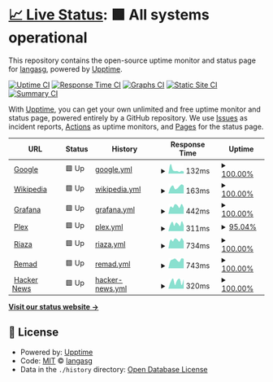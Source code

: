 # [📈 Live Status](https://langasg.github.io/upptime): <!--live status--> **🟩 All systems operational**

This repository contains the open-source uptime monitor and status page for [langasg](https://langasg.github.io/upptime), powered by [Upptime](https://github.com/upptime/upptime).

[![Uptime CI](https://github.com/langasg/upptime/workflows/Uptime%20CI/badge.svg)](https://github.com/langasg/upptime/actions?query=workflow%3A%22Uptime+CI%22)
[![Response Time CI](https://github.com/langasg/upptime/workflows/Response%20Time%20CI/badge.svg)](https://github.com/langasg/upptime/actions?query=workflow%3A%22Response+Time+CI%22)
[![Graphs CI](https://github.com/langasg/upptime/workflows/Graphs%20CI/badge.svg)](https://github.com/langasg/upptime/actions?query=workflow%3A%22Graphs+CI%22)
[![Static Site CI](https://github.com/langasg/upptime/workflows/Static%20Site%20CI/badge.svg)](https://github.com/langasg/upptime/actions?query=workflow%3A%22Static+Site+CI%22)
[![Summary CI](https://github.com/langasg/upptime/workflows/Summary%20CI/badge.svg)](https://github.com/langasg/upptime/actions?query=workflow%3A%22Summary+CI%22)

With [Upptime](https://upptime.js.org), you can get your own unlimited and free uptime monitor and status page, powered entirely by a GitHub repository. We use [Issues](https://github.com/langasg/upptime/issues) as incident reports, [Actions](https://github.com/langasg/upptime/actions) as uptime monitors, and [Pages](https://langasg.github.io/upptime) for the status page.

<!--start: status pages-->
<!-- This summary is generated by Upptime (https://github.com/upptime/upptime) -->
<!-- Do not edit this manually, your changes will be overwritten -->
<!-- prettier-ignore -->
| URL | Status | History | Response Time | Uptime |
| --- | ------ | ------- | ------------- | ------ |
| <img alt="" src="https://icons.duckduckgo.com/ip3/www.google.com.ico" height="13"> [Google](https://www.google.com) | 🟩 Up | [google.yml](https://github.com/langasg/upptime/commits/HEAD/history/google.yml) | <details><summary><img alt="Response time graph" src="./graphs/google/response-time-week.png" height="20"> 132ms</summary><br><a href="https://langasg.github.io/upptime/history/google"><img alt="Response time 107" src="https://img.shields.io/endpoint?url=https%3A%2F%2Fraw.githubusercontent.com%2Flangasg%2Fupptime%2FHEAD%2Fapi%2Fgoogle%2Fresponse-time.json"></a><br><a href="https://langasg.github.io/upptime/history/google"><img alt="24-hour response time 77" src="https://img.shields.io/endpoint?url=https%3A%2F%2Fraw.githubusercontent.com%2Flangasg%2Fupptime%2FHEAD%2Fapi%2Fgoogle%2Fresponse-time-day.json"></a><br><a href="https://langasg.github.io/upptime/history/google"><img alt="7-day response time 132" src="https://img.shields.io/endpoint?url=https%3A%2F%2Fraw.githubusercontent.com%2Flangasg%2Fupptime%2FHEAD%2Fapi%2Fgoogle%2Fresponse-time-week.json"></a><br><a href="https://langasg.github.io/upptime/history/google"><img alt="30-day response time 122" src="https://img.shields.io/endpoint?url=https%3A%2F%2Fraw.githubusercontent.com%2Flangasg%2Fupptime%2FHEAD%2Fapi%2Fgoogle%2Fresponse-time-month.json"></a><br><a href="https://langasg.github.io/upptime/history/google"><img alt="1-year response time 110" src="https://img.shields.io/endpoint?url=https%3A%2F%2Fraw.githubusercontent.com%2Flangasg%2Fupptime%2FHEAD%2Fapi%2Fgoogle%2Fresponse-time-year.json"></a></details> | <details><summary><a href="https://langasg.github.io/upptime/history/google">100.00%</a></summary><a href="https://langasg.github.io/upptime/history/google"><img alt="All-time uptime 100.00%" src="https://img.shields.io/endpoint?url=https%3A%2F%2Fraw.githubusercontent.com%2Flangasg%2Fupptime%2FHEAD%2Fapi%2Fgoogle%2Fuptime.json"></a><br><a href="https://langasg.github.io/upptime/history/google"><img alt="24-hour uptime 100.00%" src="https://img.shields.io/endpoint?url=https%3A%2F%2Fraw.githubusercontent.com%2Flangasg%2Fupptime%2FHEAD%2Fapi%2Fgoogle%2Fuptime-day.json"></a><br><a href="https://langasg.github.io/upptime/history/google"><img alt="7-day uptime 100.00%" src="https://img.shields.io/endpoint?url=https%3A%2F%2Fraw.githubusercontent.com%2Flangasg%2Fupptime%2FHEAD%2Fapi%2Fgoogle%2Fuptime-week.json"></a><br><a href="https://langasg.github.io/upptime/history/google"><img alt="30-day uptime 100.00%" src="https://img.shields.io/endpoint?url=https%3A%2F%2Fraw.githubusercontent.com%2Flangasg%2Fupptime%2FHEAD%2Fapi%2Fgoogle%2Fuptime-month.json"></a><br><a href="https://langasg.github.io/upptime/history/google"><img alt="1-year uptime 99.99%" src="https://img.shields.io/endpoint?url=https%3A%2F%2Fraw.githubusercontent.com%2Flangasg%2Fupptime%2FHEAD%2Fapi%2Fgoogle%2Fuptime-year.json"></a></details>
| <img alt="" src="https://icons.duckduckgo.com/ip3/en.wikipedia.org.ico" height="13"> [Wikipedia](https://en.wikipedia.org) | 🟩 Up | [wikipedia.yml](https://github.com/langasg/upptime/commits/HEAD/history/wikipedia.yml) | <details><summary><img alt="Response time graph" src="./graphs/wikipedia/response-time-week.png" height="20"> 163ms</summary><br><a href="https://langasg.github.io/upptime/history/wikipedia"><img alt="Response time 215" src="https://img.shields.io/endpoint?url=https%3A%2F%2Fraw.githubusercontent.com%2Flangasg%2Fupptime%2FHEAD%2Fapi%2Fwikipedia%2Fresponse-time.json"></a><br><a href="https://langasg.github.io/upptime/history/wikipedia"><img alt="24-hour response time 190" src="https://img.shields.io/endpoint?url=https%3A%2F%2Fraw.githubusercontent.com%2Flangasg%2Fupptime%2FHEAD%2Fapi%2Fwikipedia%2Fresponse-time-day.json"></a><br><a href="https://langasg.github.io/upptime/history/wikipedia"><img alt="7-day response time 163" src="https://img.shields.io/endpoint?url=https%3A%2F%2Fraw.githubusercontent.com%2Flangasg%2Fupptime%2FHEAD%2Fapi%2Fwikipedia%2Fresponse-time-week.json"></a><br><a href="https://langasg.github.io/upptime/history/wikipedia"><img alt="30-day response time 183" src="https://img.shields.io/endpoint?url=https%3A%2F%2Fraw.githubusercontent.com%2Flangasg%2Fupptime%2FHEAD%2Fapi%2Fwikipedia%2Fresponse-time-month.json"></a><br><a href="https://langasg.github.io/upptime/history/wikipedia"><img alt="1-year response time 212" src="https://img.shields.io/endpoint?url=https%3A%2F%2Fraw.githubusercontent.com%2Flangasg%2Fupptime%2FHEAD%2Fapi%2Fwikipedia%2Fresponse-time-year.json"></a></details> | <details><summary><a href="https://langasg.github.io/upptime/history/wikipedia">100.00%</a></summary><a href="https://langasg.github.io/upptime/history/wikipedia"><img alt="All-time uptime 100.00%" src="https://img.shields.io/endpoint?url=https%3A%2F%2Fraw.githubusercontent.com%2Flangasg%2Fupptime%2FHEAD%2Fapi%2Fwikipedia%2Fuptime.json"></a><br><a href="https://langasg.github.io/upptime/history/wikipedia"><img alt="24-hour uptime 100.00%" src="https://img.shields.io/endpoint?url=https%3A%2F%2Fraw.githubusercontent.com%2Flangasg%2Fupptime%2FHEAD%2Fapi%2Fwikipedia%2Fuptime-day.json"></a><br><a href="https://langasg.github.io/upptime/history/wikipedia"><img alt="7-day uptime 100.00%" src="https://img.shields.io/endpoint?url=https%3A%2F%2Fraw.githubusercontent.com%2Flangasg%2Fupptime%2FHEAD%2Fapi%2Fwikipedia%2Fuptime-week.json"></a><br><a href="https://langasg.github.io/upptime/history/wikipedia"><img alt="30-day uptime 100.00%" src="https://img.shields.io/endpoint?url=https%3A%2F%2Fraw.githubusercontent.com%2Flangasg%2Fupptime%2FHEAD%2Fapi%2Fwikipedia%2Fuptime-month.json"></a><br><a href="https://langasg.github.io/upptime/history/wikipedia"><img alt="1-year uptime 99.99%" src="https://img.shields.io/endpoint?url=https%3A%2F%2Fraw.githubusercontent.com%2Flangasg%2Fupptime%2FHEAD%2Fapi%2Fwikipedia%2Fuptime-year.json"></a></details>
| <img alt="" src="https://icons.duckduckgo.com/ip3/langasg1.ddns.net.ico" height="13"> [Grafana](http://langasg1.ddns.net:8082) | 🟩 Up | [grafana.yml](https://github.com/langasg/upptime/commits/HEAD/history/grafana.yml) | <details><summary><img alt="Response time graph" src="./graphs/grafana/response-time-week.png" height="20"> 442ms</summary><br><a href="https://langasg.github.io/upptime/history/grafana"><img alt="Response time 480" src="https://img.shields.io/endpoint?url=https%3A%2F%2Fraw.githubusercontent.com%2Flangasg%2Fupptime%2FHEAD%2Fapi%2Fgrafana%2Fresponse-time.json"></a><br><a href="https://langasg.github.io/upptime/history/grafana"><img alt="24-hour response time 346" src="https://img.shields.io/endpoint?url=https%3A%2F%2Fraw.githubusercontent.com%2Flangasg%2Fupptime%2FHEAD%2Fapi%2Fgrafana%2Fresponse-time-day.json"></a><br><a href="https://langasg.github.io/upptime/history/grafana"><img alt="7-day response time 442" src="https://img.shields.io/endpoint?url=https%3A%2F%2Fraw.githubusercontent.com%2Flangasg%2Fupptime%2FHEAD%2Fapi%2Fgrafana%2Fresponse-time-week.json"></a><br><a href="https://langasg.github.io/upptime/history/grafana"><img alt="30-day response time 428" src="https://img.shields.io/endpoint?url=https%3A%2F%2Fraw.githubusercontent.com%2Flangasg%2Fupptime%2FHEAD%2Fapi%2Fgrafana%2Fresponse-time-month.json"></a><br><a href="https://langasg.github.io/upptime/history/grafana"><img alt="1-year response time 477" src="https://img.shields.io/endpoint?url=https%3A%2F%2Fraw.githubusercontent.com%2Flangasg%2Fupptime%2FHEAD%2Fapi%2Fgrafana%2Fresponse-time-year.json"></a></details> | <details><summary><a href="https://langasg.github.io/upptime/history/grafana">100.00%</a></summary><a href="https://langasg.github.io/upptime/history/grafana"><img alt="All-time uptime 96.98%" src="https://img.shields.io/endpoint?url=https%3A%2F%2Fraw.githubusercontent.com%2Flangasg%2Fupptime%2FHEAD%2Fapi%2Fgrafana%2Fuptime.json"></a><br><a href="https://langasg.github.io/upptime/history/grafana"><img alt="24-hour uptime 100.00%" src="https://img.shields.io/endpoint?url=https%3A%2F%2Fraw.githubusercontent.com%2Flangasg%2Fupptime%2FHEAD%2Fapi%2Fgrafana%2Fuptime-day.json"></a><br><a href="https://langasg.github.io/upptime/history/grafana"><img alt="7-day uptime 100.00%" src="https://img.shields.io/endpoint?url=https%3A%2F%2Fraw.githubusercontent.com%2Flangasg%2Fupptime%2FHEAD%2Fapi%2Fgrafana%2Fuptime-week.json"></a><br><a href="https://langasg.github.io/upptime/history/grafana"><img alt="30-day uptime 95.62%" src="https://img.shields.io/endpoint?url=https%3A%2F%2Fraw.githubusercontent.com%2Flangasg%2Fupptime%2FHEAD%2Fapi%2Fgrafana%2Fuptime-month.json"></a><br><a href="https://langasg.github.io/upptime/history/grafana"><img alt="1-year uptime 97.85%" src="https://img.shields.io/endpoint?url=https%3A%2F%2Fraw.githubusercontent.com%2Flangasg%2Fupptime%2FHEAD%2Fapi%2Fgrafana%2Fuptime-year.json"></a></details>
| <img alt="" src="https://icons.duckduckgo.com/ip3/langasg1.ddns.net.ico" height="13"> [Plex](http://langasg1.ddns.net:32400/web/index.html) | 🟩 Up | [plex.yml](https://github.com/langasg/upptime/commits/HEAD/history/plex.yml) | <details><summary><img alt="Response time graph" src="./graphs/plex/response-time-week.png" height="20"> 311ms</summary><br><a href="https://langasg.github.io/upptime/history/plex"><img alt="Response time 539" src="https://img.shields.io/endpoint?url=https%3A%2F%2Fraw.githubusercontent.com%2Flangasg%2Fupptime%2FHEAD%2Fapi%2Fplex%2Fresponse-time.json"></a><br><a href="https://langasg.github.io/upptime/history/plex"><img alt="24-hour response time 246" src="https://img.shields.io/endpoint?url=https%3A%2F%2Fraw.githubusercontent.com%2Flangasg%2Fupptime%2FHEAD%2Fapi%2Fplex%2Fresponse-time-day.json"></a><br><a href="https://langasg.github.io/upptime/history/plex"><img alt="7-day response time 311" src="https://img.shields.io/endpoint?url=https%3A%2F%2Fraw.githubusercontent.com%2Flangasg%2Fupptime%2FHEAD%2Fapi%2Fplex%2Fresponse-time-week.json"></a><br><a href="https://langasg.github.io/upptime/history/plex"><img alt="30-day response time 289" src="https://img.shields.io/endpoint?url=https%3A%2F%2Fraw.githubusercontent.com%2Flangasg%2Fupptime%2FHEAD%2Fapi%2Fplex%2Fresponse-time-month.json"></a><br><a href="https://langasg.github.io/upptime/history/plex"><img alt="1-year response time 587" src="https://img.shields.io/endpoint?url=https%3A%2F%2Fraw.githubusercontent.com%2Flangasg%2Fupptime%2FHEAD%2Fapi%2Fplex%2Fresponse-time-year.json"></a></details> | <details><summary><a href="https://langasg.github.io/upptime/history/plex">95.04%</a></summary><a href="https://langasg.github.io/upptime/history/plex"><img alt="All-time uptime 89.55%" src="https://img.shields.io/endpoint?url=https%3A%2F%2Fraw.githubusercontent.com%2Flangasg%2Fupptime%2FHEAD%2Fapi%2Fplex%2Fuptime.json"></a><br><a href="https://langasg.github.io/upptime/history/plex"><img alt="24-hour uptime 100.00%" src="https://img.shields.io/endpoint?url=https%3A%2F%2Fraw.githubusercontent.com%2Flangasg%2Fupptime%2FHEAD%2Fapi%2Fplex%2Fuptime-day.json"></a><br><a href="https://langasg.github.io/upptime/history/plex"><img alt="7-day uptime 95.04%" src="https://img.shields.io/endpoint?url=https%3A%2F%2Fraw.githubusercontent.com%2Flangasg%2Fupptime%2FHEAD%2Fapi%2Fplex%2Fuptime-week.json"></a><br><a href="https://langasg.github.io/upptime/history/plex"><img alt="30-day uptime 64.18%" src="https://img.shields.io/endpoint?url=https%3A%2F%2Fraw.githubusercontent.com%2Flangasg%2Fupptime%2FHEAD%2Fapi%2Fplex%2Fuptime-month.json"></a><br><a href="https://langasg.github.io/upptime/history/plex"><img alt="1-year uptime 84.84%" src="https://img.shields.io/endpoint?url=https%3A%2F%2Fraw.githubusercontent.com%2Flangasg%2Fupptime%2FHEAD%2Fapi%2Fplex%2Fuptime-year.json"></a></details>
| <img alt="" src="https://icons.duckduckgo.com/ip3/mriaza.ddns.net.ico" height="13"> [Riaza](http://mriaza.ddns.net) | 🟩 Up | [riaza.yml](https://github.com/langasg/upptime/commits/HEAD/history/riaza.yml) | <details><summary><img alt="Response time graph" src="./graphs/riaza/response-time-week.png" height="20"> 734ms</summary><br><a href="https://langasg.github.io/upptime/history/riaza"><img alt="Response time 923" src="https://img.shields.io/endpoint?url=https%3A%2F%2Fraw.githubusercontent.com%2Flangasg%2Fupptime%2FHEAD%2Fapi%2Friaza%2Fresponse-time.json"></a><br><a href="https://langasg.github.io/upptime/history/riaza"><img alt="24-hour response time 627" src="https://img.shields.io/endpoint?url=https%3A%2F%2Fraw.githubusercontent.com%2Flangasg%2Fupptime%2FHEAD%2Fapi%2Friaza%2Fresponse-time-day.json"></a><br><a href="https://langasg.github.io/upptime/history/riaza"><img alt="7-day response time 734" src="https://img.shields.io/endpoint?url=https%3A%2F%2Fraw.githubusercontent.com%2Flangasg%2Fupptime%2FHEAD%2Fapi%2Friaza%2Fresponse-time-week.json"></a><br><a href="https://langasg.github.io/upptime/history/riaza"><img alt="30-day response time 1027" src="https://img.shields.io/endpoint?url=https%3A%2F%2Fraw.githubusercontent.com%2Flangasg%2Fupptime%2FHEAD%2Fapi%2Friaza%2Fresponse-time-month.json"></a><br><a href="https://langasg.github.io/upptime/history/riaza"><img alt="1-year response time 923" src="https://img.shields.io/endpoint?url=https%3A%2F%2Fraw.githubusercontent.com%2Flangasg%2Fupptime%2FHEAD%2Fapi%2Friaza%2Fresponse-time-year.json"></a></details> | <details><summary><a href="https://langasg.github.io/upptime/history/riaza">100.00%</a></summary><a href="https://langasg.github.io/upptime/history/riaza"><img alt="All-time uptime 43.19%" src="https://img.shields.io/endpoint?url=https%3A%2F%2Fraw.githubusercontent.com%2Flangasg%2Fupptime%2FHEAD%2Fapi%2Friaza%2Fuptime.json"></a><br><a href="https://langasg.github.io/upptime/history/riaza"><img alt="24-hour uptime 100.00%" src="https://img.shields.io/endpoint?url=https%3A%2F%2Fraw.githubusercontent.com%2Flangasg%2Fupptime%2FHEAD%2Fapi%2Friaza%2Fuptime-day.json"></a><br><a href="https://langasg.github.io/upptime/history/riaza"><img alt="7-day uptime 100.00%" src="https://img.shields.io/endpoint?url=https%3A%2F%2Fraw.githubusercontent.com%2Flangasg%2Fupptime%2FHEAD%2Fapi%2Friaza%2Fuptime-week.json"></a><br><a href="https://langasg.github.io/upptime/history/riaza"><img alt="30-day uptime 79.70%" src="https://img.shields.io/endpoint?url=https%3A%2F%2Fraw.githubusercontent.com%2Flangasg%2Fupptime%2FHEAD%2Fapi%2Friaza%2Fuptime-month.json"></a><br><a href="https://langasg.github.io/upptime/history/riaza"><img alt="1-year uptime 43.19%" src="https://img.shields.io/endpoint?url=https%3A%2F%2Fraw.githubusercontent.com%2Flangasg%2Fupptime%2FHEAD%2Fapi%2Friaza%2Fuptime-year.json"></a></details>
| <img alt="" src="https://icons.duckduckgo.com/ip3/www.remad.es.ico" height="13"> [Remad](https://www.remad.es) | 🟩 Up | [remad.yml](https://github.com/langasg/upptime/commits/HEAD/history/remad.yml) | <details><summary><img alt="Response time graph" src="./graphs/remad/response-time-week.png" height="20"> 743ms</summary><br><a href="https://langasg.github.io/upptime/history/remad"><img alt="Response time 728" src="https://img.shields.io/endpoint?url=https%3A%2F%2Fraw.githubusercontent.com%2Flangasg%2Fupptime%2FHEAD%2Fapi%2Fremad%2Fresponse-time.json"></a><br><a href="https://langasg.github.io/upptime/history/remad"><img alt="24-hour response time 828" src="https://img.shields.io/endpoint?url=https%3A%2F%2Fraw.githubusercontent.com%2Flangasg%2Fupptime%2FHEAD%2Fapi%2Fremad%2Fresponse-time-day.json"></a><br><a href="https://langasg.github.io/upptime/history/remad"><img alt="7-day response time 743" src="https://img.shields.io/endpoint?url=https%3A%2F%2Fraw.githubusercontent.com%2Flangasg%2Fupptime%2FHEAD%2Fapi%2Fremad%2Fresponse-time-week.json"></a><br><a href="https://langasg.github.io/upptime/history/remad"><img alt="30-day response time 722" src="https://img.shields.io/endpoint?url=https%3A%2F%2Fraw.githubusercontent.com%2Flangasg%2Fupptime%2FHEAD%2Fapi%2Fremad%2Fresponse-time-month.json"></a><br><a href="https://langasg.github.io/upptime/history/remad"><img alt="1-year response time 727" src="https://img.shields.io/endpoint?url=https%3A%2F%2Fraw.githubusercontent.com%2Flangasg%2Fupptime%2FHEAD%2Fapi%2Fremad%2Fresponse-time-year.json"></a></details> | <details><summary><a href="https://langasg.github.io/upptime/history/remad">100.00%</a></summary><a href="https://langasg.github.io/upptime/history/remad"><img alt="All-time uptime 99.69%" src="https://img.shields.io/endpoint?url=https%3A%2F%2Fraw.githubusercontent.com%2Flangasg%2Fupptime%2FHEAD%2Fapi%2Fremad%2Fuptime.json"></a><br><a href="https://langasg.github.io/upptime/history/remad"><img alt="24-hour uptime 100.00%" src="https://img.shields.io/endpoint?url=https%3A%2F%2Fraw.githubusercontent.com%2Flangasg%2Fupptime%2FHEAD%2Fapi%2Fremad%2Fuptime-day.json"></a><br><a href="https://langasg.github.io/upptime/history/remad"><img alt="7-day uptime 100.00%" src="https://img.shields.io/endpoint?url=https%3A%2F%2Fraw.githubusercontent.com%2Flangasg%2Fupptime%2FHEAD%2Fapi%2Fremad%2Fuptime-week.json"></a><br><a href="https://langasg.github.io/upptime/history/remad"><img alt="30-day uptime 100.00%" src="https://img.shields.io/endpoint?url=https%3A%2F%2Fraw.githubusercontent.com%2Flangasg%2Fupptime%2FHEAD%2Fapi%2Fremad%2Fuptime-month.json"></a><br><a href="https://langasg.github.io/upptime/history/remad"><img alt="1-year uptime 99.83%" src="https://img.shields.io/endpoint?url=https%3A%2F%2Fraw.githubusercontent.com%2Flangasg%2Fupptime%2FHEAD%2Fapi%2Fremad%2Fuptime-year.json"></a></details>
| <img alt="" src="https://icons.duckduckgo.com/ip3/news.ycombinator.com.ico" height="13"> [Hacker News](https://news.ycombinator.com) | 🟩 Up | [hacker-news.yml](https://github.com/langasg/upptime/commits/HEAD/history/hacker-news.yml) | <details><summary><img alt="Response time graph" src="./graphs/hacker-news/response-time-week.png" height="20"> 320ms</summary><br><a href="https://langasg.github.io/upptime/history/hacker-news"><img alt="Response time 301" src="https://img.shields.io/endpoint?url=https%3A%2F%2Fraw.githubusercontent.com%2Flangasg%2Fupptime%2FHEAD%2Fapi%2Fhacker-news%2Fresponse-time.json"></a><br><a href="https://langasg.github.io/upptime/history/hacker-news"><img alt="24-hour response time 399" src="https://img.shields.io/endpoint?url=https%3A%2F%2Fraw.githubusercontent.com%2Flangasg%2Fupptime%2FHEAD%2Fapi%2Fhacker-news%2Fresponse-time-day.json"></a><br><a href="https://langasg.github.io/upptime/history/hacker-news"><img alt="7-day response time 320" src="https://img.shields.io/endpoint?url=https%3A%2F%2Fraw.githubusercontent.com%2Flangasg%2Fupptime%2FHEAD%2Fapi%2Fhacker-news%2Fresponse-time-week.json"></a><br><a href="https://langasg.github.io/upptime/history/hacker-news"><img alt="30-day response time 322" src="https://img.shields.io/endpoint?url=https%3A%2F%2Fraw.githubusercontent.com%2Flangasg%2Fupptime%2FHEAD%2Fapi%2Fhacker-news%2Fresponse-time-month.json"></a><br><a href="https://langasg.github.io/upptime/history/hacker-news"><img alt="1-year response time 305" src="https://img.shields.io/endpoint?url=https%3A%2F%2Fraw.githubusercontent.com%2Flangasg%2Fupptime%2FHEAD%2Fapi%2Fhacker-news%2Fresponse-time-year.json"></a></details> | <details><summary><a href="https://langasg.github.io/upptime/history/hacker-news">100.00%</a></summary><a href="https://langasg.github.io/upptime/history/hacker-news"><img alt="All-time uptime 99.95%" src="https://img.shields.io/endpoint?url=https%3A%2F%2Fraw.githubusercontent.com%2Flangasg%2Fupptime%2FHEAD%2Fapi%2Fhacker-news%2Fuptime.json"></a><br><a href="https://langasg.github.io/upptime/history/hacker-news"><img alt="24-hour uptime 100.00%" src="https://img.shields.io/endpoint?url=https%3A%2F%2Fraw.githubusercontent.com%2Flangasg%2Fupptime%2FHEAD%2Fapi%2Fhacker-news%2Fuptime-day.json"></a><br><a href="https://langasg.github.io/upptime/history/hacker-news"><img alt="7-day uptime 100.00%" src="https://img.shields.io/endpoint?url=https%3A%2F%2Fraw.githubusercontent.com%2Flangasg%2Fupptime%2FHEAD%2Fapi%2Fhacker-news%2Fuptime-week.json"></a><br><a href="https://langasg.github.io/upptime/history/hacker-news"><img alt="30-day uptime 100.00%" src="https://img.shields.io/endpoint?url=https%3A%2F%2Fraw.githubusercontent.com%2Flangasg%2Fupptime%2FHEAD%2Fapi%2Fhacker-news%2Fuptime-month.json"></a><br><a href="https://langasg.github.io/upptime/history/hacker-news"><img alt="1-year uptime 99.95%" src="https://img.shields.io/endpoint?url=https%3A%2F%2Fraw.githubusercontent.com%2Flangasg%2Fupptime%2FHEAD%2Fapi%2Fhacker-news%2Fuptime-year.json"></a></details>

<!--end: status pages-->

[**Visit our status website →**](https://langasg.github.io/upptime)

## 📄 License

- Powered by: [Upptime](https://github.com/upptime/upptime)
- Code: [MIT](./LICENSE) © [langasg](https://langasg.github.io/upptime)
- Data in the `./history` directory: [Open Database License](https://opendatacommons.org/licenses/odbl/1-0/)

